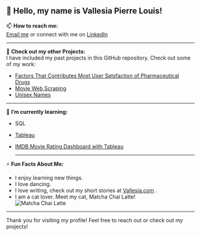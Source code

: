 <!--
**Vsia/Vsia** is a ✨ _special_ ✨ repository because its `README.md` (this file) appears on your GitHub profile.

Here are some ideas to get you started:

- 🔭 I’m currently working on ...
- 🌱 I’m currently learning ...
- 👯 I’m looking to collaborate on ...
- 🤔 I’m looking for help with ...
- 💬 Ask me about ...
- 📫 How to reach me: ...
- 😄 Pronouns: ...
- ⚡ Fun fact: ...
-->

## 👋 Hello, my name is Vallesia Pierre Louis!

📫 **How to reach me:**  
[Email me](mailto:Vallesia.pierrelouis@yahoo.com) or connect with me on [LinkedIn](https://www.linkedin.com/in/vallesia-pierre-louis)

---

🔭 **Check out my other Projects:**  
I have included my past projects in this GitHub repository. Check out some of my work:

- [Factors That Contributes Most User Satsfaction of Pharmaceutical Drugs](https://github.com/Vsia/Factors-for-drugs)
- [Movie Web Scraping](https://github.com/Vsia/scraping)  
- [Unisex Names](https://github.com/Vsia/unisex_names)

---
🌱 **I’m currently learning:**  
- SQL
- [Tableau](https://public.tableau.com/app/profile/vallesia.pierre.louis/vizzes)
- [IMDB Movie Rating Dashboard with Tableau ](https://public.tableau.com/app/profile/vallesia.pierre.louis/viz/IMDBMovieRating_17385510143440/Dashboard1)

  ---
⚡ **Fun Facts About Me:**  
- I enjoy learning new things.
- I love dancing.
- I love writing, check out my short stories at [Vallesia.com](http://Vallesia.com) .
- I am a cat lover. Meet my cat, Matcha Chai Latte!  
![Matcha Chai Latte](https://github.com/user-attachments/assets/53163e43-aa46-4c35-bd79-4443056372c1)

---


<!--
👯 **I’m looking to collaborate on:**  
- **Statitsical Analysis :** I am interested in contributing to open source projects where I can learn from experienced developers and apply my skills.
- **Data Science & Analysis:** I’d love to collaborate with others on data science projects, particularly in areas like machine learning, data visualization, or web scraping.
- **Web Development:** I'm eager to work with teams on web development projects that focus on user experience and efficient design.
- **Learning Opportunities:** I’m open to collaborating on any projects that can help me grow professionally and learn new technologies.

🤔 **I’m looking for help with:**  
[You can mention any projects or topics where you need assistance.]

💬 **Ask me about:**  
[Include topics you are comfortable discussing or sharing your knowledge about.]

---
-->

Thank you for visiting my profile! Feel free to reach out or check out my projects!

